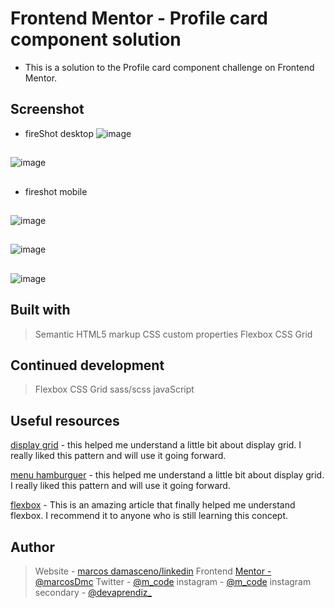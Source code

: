# Frontend Mentor - Profile card component solution

- This is a solution to the Profile card component challenge on Frontend Mentor.

## Screenshot

- fireShot desktop
![image](assets/images/desktop.png)
##
![image](assets/images/desktop-two.png)
##

- fireshot mobile
##
![image](assets/images/mobile-one.png)
##
![image](assets/images/mobile-two.png)
##
![image](assets/images/mobile-three.png)


## Built with

> Semantic HTML5 markup
> CSS custom properties
> Flexbox
> CSS Grid



## Continued development
> Flexbox
> CSS Grid
> sass/scss
> javaScript



## Useful resources

[display grid](https://www.origamid.com/projetos/css-grid-layout-guia-completo/) - this helped me understand a little bit about display grid. I really liked this pattern and will use it going forward.

[menu hamburguer](https://youtu.be/i5Fps4GBBns) - this helped me understand a little bit about display grid. I really liked this pattern and will use it going forward.

[flexbox](https://www.origamid.com/curso/css-flexbox/) - This is an amazing article that finally helped me understand flexbox. I recommend it to anyone who is still learning this concept.

## Author

> Website - [marcos damasceno/linkedin](https://www.linkedin.com/in/marcos-damasceno-196b68175/)
> Frontend [Mentor - @marcosDmc](https://www.frontendmentor.io/profile/marcosDmc)
> Twitter - [@m_code](https://twitter.com/_m_code_)
> instagram - [@m_code](https://www.instagram.com/_m_code_/)
> instagram secondary - [@devaprendiz_](https://www.instagram.com/devaprendiz_/)
